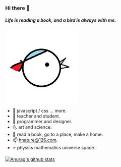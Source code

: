 ### Hi there 👋

##### Life is reading a book, and a bird is always with me.

![bird](./bird.png)

+ 🌱 javascript / css ... more.
+ 🐬 teacher and student.
+ 🍑 programmer and designer.
+ 🌜 art and science. 
+ 🎈 read a book, go to a place, make a home.
+ 📫 hnature@126.com.
+ ⭐ physics mathematics universe space.

[![Anurag's github stats](https://github-readme-stats.vercel.app/api?username=pl-web&count_private=true&show_icons=true)](https://github.com/anuraghazra/github-readme-stats)
